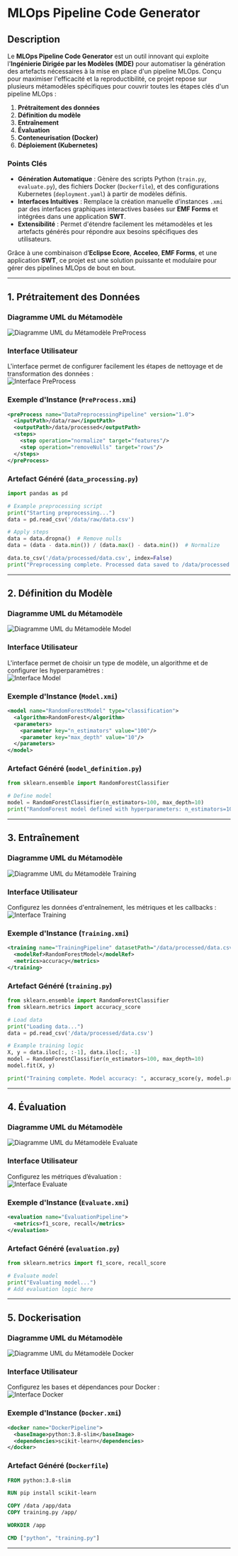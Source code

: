 # **MLOps Pipeline Code Generator**

## **Description**

Le **MLOps Pipeline Code Generator** est un outil innovant qui exploite l'**Ingénierie Dirigée par les Modèles (MDE)** pour automatiser la génération des artefacts nécessaires à la mise en place d'un pipeline MLOps. Conçu pour maximiser l'efficacité et la reproductibilité, ce projet repose sur plusieurs métamodèles spécifiques pour couvrir toutes les étapes clés d'un pipeline MLOps :

1. **Prétraitement des données**  
2. **Définition du modèle**  
3. **Entraînement**  
4. **Évaluation**  
5. **Conteneurisation (Docker)**  
6. **Déploiement (Kubernetes)**  

### **Points Clés**
- **Génération Automatique** : Gènère des scripts Python (`train.py`, `evaluate.py`), des fichiers Docker (`Dockerfile`), et des configurations Kubernetes (`deployment.yaml`) à partir de modèles définis.  
- **Interfaces Intuitives** : Remplace la création manuelle d’instances `.xmi` par des interfaces graphiques interactives basées sur **EMF Forms** et intégrées dans une application **SWT**.  
- **Extensibilité** : Permet d'étendre facilement les métamodèles et les artefacts générés pour répondre aux besoins spécifiques des utilisateurs.  

Grâce à une combinaison d’**Eclipse Ecore**, **Acceleo**, **EMF Forms**, et une application **SWT**, ce projet est une solution puissante et modulaire pour gérer des pipelines MLOps de bout en bout.

---

## **1. Prétraitement des Données**

### **Diagramme UML du Métamodèle**
![Diagramme UML du Métamodèle PreProcess](./Diagrams/PreProcess_Diagram.png)  

### **Interface Utilisateur**
L'interface permet de configurer facilement les étapes de nettoyage et de transformation des données :  
![Interface PreProcess](./Interfaces/PreProcess_Interface.png)  

### **Exemple d'Instance (`PreProcess.xmi`)**
```xml
<preProcess name="DataPreprocessingPipeline" version="1.0">
  <inputPath>/data/raw</inputPath>
  <outputPath>/data/processed</outputPath>
  <steps>
    <step operation="normalize" target="features"/>
    <step operation="removeNulls" target="rows"/>
  </steps>
</preProcess>
```

### **Artefact Généré (`data_processing.py`)**
```python
import pandas as pd

# Example preprocessing script
print("Starting preprocessing...")
data = pd.read_csv('/data/raw/data.csv')

# Apply steps
data = data.dropna()  # Remove nulls
data = (data - data.min()) / (data.max() - data.min())  # Normalize

data.to_csv('/data/processed/data.csv', index=False)
print("Preprocessing complete. Processed data saved to /data/processed.")
```

---

## **2. Définition du Modèle**

### **Diagramme UML du Métamodèle**
![Diagramme UML du Métamodèle Model](./Diagrams/Model_Diagram.png)  

### **Interface Utilisateur**
L'interface permet de choisir un type de modèle, un algorithme et de configurer les hyperparamètres :  
![Interface Model](./Interfaces/Model_Interface.png)  

### **Exemple d'Instance (`Model.xmi`)**
```xml
<model name="RandomForestModel" type="classification">
  <algorithm>RandomForest</algorithm>
  <parameters>
    <parameter key="n_estimators" value="100"/>
    <parameter key="max_depth" value="10"/>
  </parameters>
</model>
```

### **Artefact Généré (`model_definition.py`)**
```python
from sklearn.ensemble import RandomForestClassifier

# Define model
model = RandomForestClassifier(n_estimators=100, max_depth=10)
print("RandomForest model defined with hyperparameters: n_estimators=100, max_depth=10")
```

---

## **3. Entraînement**

### **Diagramme UML du Métamodèle**
![Diagramme UML du Métamodèle Training](./Diagrams/Training_Diagram.png)  

### **Interface Utilisateur**
Configurez les données d'entraînement, les métriques et les callbacks :  
![Interface Training](./Interfaces/Training_Interface.png)  

### **Exemple d'Instance (`Training.xmi`)**
```xml
<training name="TrainingPipeline" datasetPath="/data/processed/data.csv">
  <modelRef>RandomForestModel</modelRef>
  <metrics>accuracy</metrics>
</training>
```

### **Artefact Généré (`training.py`)**
```python
from sklearn.ensemble import RandomForestClassifier
from sklearn.metrics import accuracy_score

# Load data
print("Loading data...")
data = pd.read_csv('/data/processed/data.csv')

# Example training logic
X, y = data.iloc[:, :-1], data.iloc[:, -1]
model = RandomForestClassifier(n_estimators=100, max_depth=10)
model.fit(X, y)

print("Training complete. Model accuracy: ", accuracy_score(y, model.predict(X)))
```

---

## **4. Évaluation**

### **Diagramme UML du Métamodèle**
![Diagramme UML du Métamodèle Evaluate](./Diagrams/Evaluate_Diagram.png)  

### **Interface Utilisateur**
Configurez les métriques d’évaluation :  
![Interface Evaluate](./Interfaces/Evaluate_Interface.png)  

### **Exemple d'Instance (`Evaluate.xmi`)**
```xml
<evaluation name="EvaluationPipeline">
  <metrics>f1_score, recall</metrics>
</evaluation>
```

### **Artefact Généré (`evaluation.py`)**
```python
from sklearn.metrics import f1_score, recall_score

# Evaluate model
print("Evaluating model...")
# Add evaluation logic here
```

---

## **5. Dockerisation**

### **Diagramme UML du Métamodèle**
![Diagramme UML du Métamodèle Docker](./Diagrams/Docker_Diagram.png)  

### **Interface Utilisateur**
Configurez les bases et dépendances pour Docker :  
![Interface Docker](./Interfaces/Docker_Interface.png)  

### **Exemple d'Instance (`Docker.xmi`)**
```xml
<docker name="DockerPipeline">
  <baseImage>python:3.8-slim</baseImage>
  <dependencies>scikit-learn</dependencies>
</docker>
```

### **Artefact Généré (`Dockerfile`)**
```dockerfile
FROM python:3.8-slim

RUN pip install scikit-learn

COPY /data /app/data
COPY training.py /app/

WORKDIR /app

CMD ["python", "training.py"]
```

---

